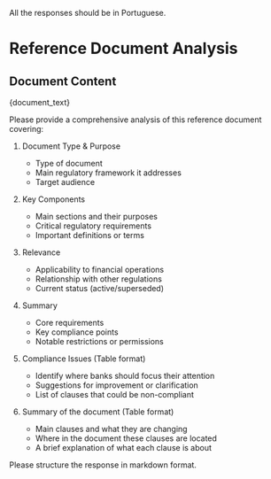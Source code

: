 All the responses should be in Portuguese.

# Reference Document Analysis

## Document Content
{document_text}

Please provide a comprehensive analysis of this reference document covering:

1. Document Type & Purpose
   - Type of document
   - Main regulatory framework it addresses
   - Target audience

2. Key Components
   - Main sections and their purposes
   - Critical regulatory requirements
   - Important definitions or terms

3. Relevance
   - Applicability to financial operations
   - Relationship with other regulations
   - Current status (active/superseded)

4. Summary
   - Core requirements
   - Key compliance points
   - Notable restrictions or permissions


5. Compliance Issues (Table format)
   - Identify where banks should focus their attention
   - Suggestions for improvement or clarification
   - List of clauses that could be non-compliant

6. Summary of the document (Table format)
   - Main clauses and what they are changing
   - Where in the document these clauses are located
   - A brief explanation of what each clause is about

Please structure the response in markdown format.

